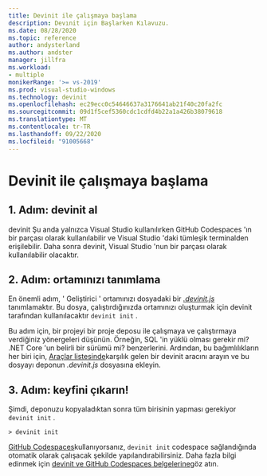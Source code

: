 ```yaml
---
title: Devinit ile çalışmaya başlama
description: Devınit için Başlarken Kılavuzu.
ms.date: 08/28/2020
ms.topic: reference
author: andysterland
ms.author: andster
manager: jillfra
ms.workload:
- multiple
monikerRange: '>= vs-2019'
ms.prod: visual-studio-windows
ms.technology: devinit
ms.openlocfilehash: ec29ecc0c54646637a3176641ab21f40c20fa2fc
ms.sourcegitcommit: 09d1f5cef5360cdc1cdfd4b22a1a426b38079618
ms.translationtype: MT
ms.contentlocale: tr-TR
ms.lasthandoff: 09/22/2020
ms.locfileid: "91005668"
---
```

# <a name="getting-started-with-devinit"></a>Devinit ile çalışmaya başlama

## <a name="step-1-get-devinit"></a>1. Adım: devinit al

devinit Şu anda yalnızca Visual Studio kullanılırken GitHub Codespaces 'ın bir parçası olarak kullanılabilir ve Visual Studio 'daki tümleşik terminalden erişilebilir. Daha sonra devinit, Visual Studio 'nun bir parçası olarak kullanılabilir olacaktır.

## <a name="step-2-define-your-environment"></a>2. Adım: ortamınızı tanımlama

En önemli adım, ' Geliştirici ' ortamınızı dosyadaki bir [ _.devinit.js_ ](devinit-json.md)tanımlamaktır. Bu dosya, çalıştırdığınızda ortamınızı oluşturmak için devinit tarafından kullanılacaktır `devinit init` .

Bu adım için, bir projeyi bir proje deposu ile çalışmaya ve çalıştırmaya verdiğiniz yönergeleri düşünün. Örneğin, SQL 'in yüklü olması gerekir mi? .NET Core 'un belirli bir sürümü mi? benzerlerini. Ardından, bu bağımlılıkların her biri için, [Araçlar listesinde](devinit-tool-list.md)karşılık gelen bir devinit aracını arayın ve bu dosyayı deponun _.devinit.js_ dosyasına ekleyin.

## <a name="step-3-enjoy"></a>3. Adım: keyfini çıkarın!

Şimdi, deponuzu kopyaladıktan sonra tüm birisinin yapması gerekiyor `devinit init` .

```console
> devinit init
```

[GitHub Codespaces](https://github.com/features/codespaces)kullanıyorsanız, `devinit init` codespace sağlandığında otomatik olarak çalışacak şekilde yapılandırabilirsiniz. Daha fazla bilgi edinmek için [devinit ve GitHub Codespaces belgelerine](devinit-and-codespaces.md)göz atın.
